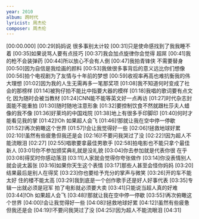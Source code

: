 ```yaml
---
year: 2010
album: 跨时代
lyricist: 周杰伦
composer: 周杰伦
---
```

[00:00.000]
[00:29]妈妈说 很多事别太计较
[00:31]只是使命感找到了我我睡不着
[00:35]如果说骂人要有点技巧
[00:37]我会加点旋律你会觉得 超屌
[00:41]我的枪不会装弹药
[00:44]所以放心不会有人倒
[00:47]我拍青锋侠 不需要替身
[00:50]因为自信是我绘画的颜料
[00:53]我做很多事背后的意义远比你们想像
[00:56]拍个电视剧为了友情与十年前的梦想
[00:59]收视率再高也难抗衡我的伟大理想
[01:02]因为我的人生无需再多一笔那奖项
[01:08]我不知道何时变成了社会的那榜样
[01:14]被狗仔拍不能比中指要大器的模样
[01:18]我唱的歌词要有点文化 因为随时会被当教材
[01:24]CNN能不能等英文好一点再访
[01:27]时代杂志封面能不能重拍
[01:30]随时随地注意形象
[01:32]要控制饮食不然就跟杜莎夫人蜡像的我不像
[01:36]好莱坞的中国戏院
[01:38]地上有很多手印脚印
[01:40]何时才能看见我的掌
[01:42]!Oh 如果超人会飞
[01:46]!那就让我在空中停一停歇
[01:52]!再次俯瞰这个世界
[01:57]!会让我觉得好一些
[02:06]!拯救地球好累
[02:10]!虽然有些疲惫但我还是会
[02:16]!不要问我哭过了没
[02:22]!因为超人不能流眼泪
[02:27]
[02:55]唱歌要拿最佳男歌手
[02:58]拍电影也不能只拿个最佳新人
[03:01]你不参加颁奖典礼就是没礼貌
[03:04]你去参加就是代表你很 在乎
[03:08]得奖时你感动落泪
[03:11]人家就会觉得你夸张做作
[03:14]你没表情别人就会说太嚣张
[03:16]如果你天生这个表情
[03:17]那些人甚至会怪你妈妈
[03:20]结果最后是别人在得奖
[03:23]你也要给予充分的掌声与微笑
[03:26]开的车不能太好 住的楼不能太高
[03:29]我到底是一个创作歌手还是好人好事代表
[03:35]专辑一出就必须是冠军 拍了电影就必须要大卖
[03:41]只能说当超人真的好难
[03:44]!Oh 如果超人会飞
[03:48]!那就让我在空中停一停歇
[03:55]!再次俯瞰这个世界
[04:00]!会让我觉得好一些
[04:08]!拯救地球好累
[04:12]!虽然有些疲惫但我还是会
[04:19]!不要问我哭过了没
[04:25]!因为超人不能流眼泪
[04:31]
